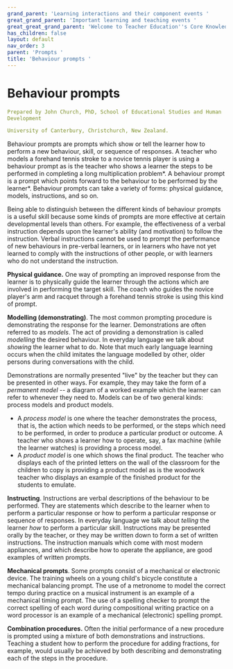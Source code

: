 ```yaml
---
grand_parent: 'Learning interactions and their component events '
great_grand_parent: 'Important learning and teaching events '
great_great_grand_parent: 'Welcome to Teacher Education''s Core Knowledge and Skills.'
has_children: false
layout: default
nav_order: 3
parent: 'Prompts '
title: 'Behaviour prompts '
---
```

# Behaviour prompts


```yaml
Prepared by John Church, PhD, School of Educational Studies and Human
Development

University of Canterbury, Christchurch, New Zealand.
```


Behaviour prompts are prompts which show or tell the learner how to
perform a new behaviour, skill, or sequence of responses. A teacher who
models a forehand tennis stroke to a novice tennis player is using a
behaviour prompt as is the teacher who shows a learner the steps to be
performed in completing a long multiplication problem*. A behaviour
prompt is a prompt which points forward to the behaviour to be performed
by the learner*. Behaviour prompts can take a variety of forms: physical
guidance, models, instructions, and so on.

Being able to distinguish between the different kinds of behaviour
prompts is a useful skill because some kinds of prompts are more
effective at certain developmental levels than others. For example, the
effectiveness of a verbal instruction depends upon the learner\'s
ability (and motivation) to follow the instruction. Verbal instructions
cannot be used to prompt the performance of new behaviours in pre-verbal
learners, or in learners who have not yet learned to comply with the
instructions of other people, or with learners who do not understand the
instruction.

**Physical guidance.** One way of prompting an improved response from
the learner is to physically guide the learner through the actions which
are involved in performing the target skill. The coach who guides the
novice player\'s arm and racquet through a forehand tennis stroke is
using this kind of prompt.

**Modelling (demonstrating)**. The most common prompting procedure is
demonstrating the response for the learner. Demonstrations are often
referred to as *models*. The act of providing a demonstration is called
*modelling* the desired behaviour. In everyday language we talk about
*showing* the learner what to do. Note that much early language learning
occurs when the child imitates the language modelled by other, older
persons during conversations with the child.

Demonstrations are normally presented "live" by the teacher but they can
be presented in other ways. For example, they may take the form of a
*permanent model* -- a diagram of a worked example which the learner can
refer to whenever they need to. Models can be of two general kinds:
process models and product models.

-   A *process model* is one where the teacher demonstrates the process,
    that is, the action which needs to be performed, or the steps which
    need to be performed, in order to produce a particular product or
    outcome. A teacher who shows a learner how to operate, say, a fax
    machine (while the learner watches) is providing a process model.
-   A *product model* is one which shows the final product. The teacher
    who displays each of the printed letters on the wall of the
    classroom for the children to copy is providing a product model as
    is the woodwork teacher who displays an example of the finished
    product for the students to emulate.

**Instructing**. Instructions are verbal descriptions of the behaviour
to be performed. They are statements which describe to the learner when
to perform a particular response or how to perform a particular response
or sequence of responses. In everyday language we talk about *telling*
the learner *how* to perform a particular skill. Instructions may be
presented orally by the teacher, or they may be written down to form a
set of written instructions. The instruction manuals which come with
most modern appliances, and which describe how to operate the appliance,
are good examples of written prompts.

**Mechanical prompts**. Some prompts consist of a mechanical or
electronic device. The training wheels on a young child\'s bicycle
constitute a mechanical balancing prompt. The use of a metronome to
model the correct tempo during practice on a musical instrument is an
example of a mechanical timing prompt. The use of a spelling checker to
prompt the correct spelling of each word during compositional writing
practice on a word processor is an example of a mechanical (electronic)
spelling prompt.

**Combination procedures.** Often the initial performance of a new
procedure is prompted using a mixture of both demonstrations and
instructions. Teaching a student how to perform the procedure for adding
fractions, for example, would usually be achieved by both describing and
demonstrating each of the steps in the procedure.
